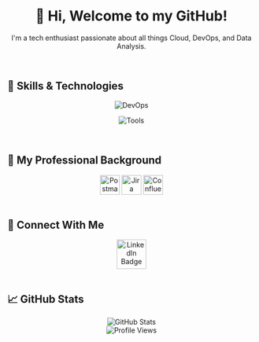 <div align="center">
  
<h1>👋 Hi, Welcome to my GitHub!</h1>

</div>

<p align="center">
I'm a tech enthusiast passionate about all things Cloud, DevOps, and Data Analysis.
</p>

<br>

<h2>🧰 Skills & Technologies</h2>

<div align="center">

<!-- DevOps Skills -->
![DevOps](https://skillicons.dev/icons?i=aws,terraform,docker,kubernetes,bash,linux)

<!-- Tools -->
![Tools](https://skillicons.dev/icons?i=git,github,vscode)

</div>

<br>

<h2>💼 My Professional Background</h2>

<div align="center">

<!-- BA & Agile Tools -->
<img src="https://cdn.jsdelivr.net/gh/devicons/devicon/icons/postman/postman-original.svg" width="40" alt="Postman" />
<img src="https://cdn.worldvectorlogo.com/logos/jira-1.svg" width="40" alt="Jira" />
<img src="https://cdn.worldvectorlogo.com/logos/confluence-logo.svg" width="40" alt="Confluence" />

</div>


<br>

<h2>🔗 Connect With Me</h2>

<div align="center">
  <a href="https://www.linkedin.com/in/ousainou-joof-63420515a/">
    <img src="https://raw.githubusercontent.com/alexandresanlim/Badges4-README.md-Profile/main/badges/social/linkedin/linkedin-original.svg" width="60" alt="LinkedIn Badge"/>
  </a>
</div>

<br>

<h2>📈 GitHub Stats</h2>

<div align="center">

![GitHub Stats](https://github-readme-stats.vercel.app/api?username=ousainoujoof&show_icons=true&theme=default)
<br>
![Profile Views](https://komarev.com/ghpvc/?username=ousainoujoof&style=flat-square)

</div>

